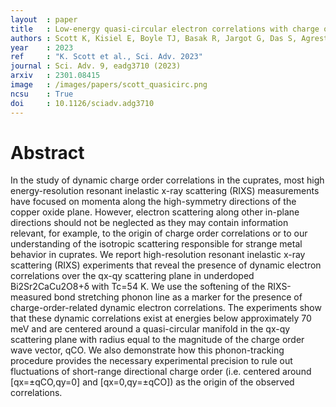 ```yaml
---
layout  : paper
title   : Low-energy quasi-circular electron correlations with charge order wavelength in Bi<sub>2</sub>Sr<sub>2</sub>CaCu<sub>2</sub>O<sub>8+delta</sub>
authors : Scott K, Kisiel E, Boyle TJ, Basak R, Jargot G, Das S, Agrestini S, Garcia-Fernandez M, Choi J, Pelliciari J, Li J, Chuang YD, Zhong RD, Schneeloch JA, Gu GD, Légaré F, Kemper AF, Zhou KJ, Bisogni V, Blanco-Canosa S, Frano A, Boschini F, da Silva Neto EH
year    : 2023
ref     : "K. Scott et al., Sci. Adv. 2023"
journal : Sci. Adv. 9, eadg3710 (2023)
arxiv   : 2301.08415
image   : /images/papers/scott_quasicirc.png
ncsu    : True
doi     : 10.1126/sciadv.adg3710
---
```


# Abstract
In the study of dynamic charge order correlations in the cuprates, most high energy-resolution resonant inelastic x-ray scattering (RIXS) measurements have focused on momenta along the high-symmetry directions of the copper oxide plane. However, electron scattering along other in-plane directions should not be neglected as they may contain information relevant, for example, to the origin of charge order correlations or to our understanding of the isotropic scattering responsible for strange metal behavior in cuprates. We report high-resolution resonant inelastic x-ray scattering (RIXS) experiments that reveal the presence of dynamic electron correlations over the qx-qy scattering plane in underdoped Bi2Sr2CaCu2O8+δ with Tc=54 K. We use the softening of the RIXS-measured bond stretching phonon line as a marker for the presence of charge-order-related dynamic electron correlations. The experiments show that these dynamic correlations exist at energies below approximately 70 meV and are centered around a quasi-circular manifold in the qx-qy scattering plane with radius equal to the magnitude of the charge order wave vector, qCO. We also demonstrate how this phonon-tracking procedure provides the necessary experimental precision to rule out fluctuations of short-range directional charge order (i.e. centered around [qx=±qCO,qy=0] and [qx=0,qy=±qCO]) as the origin of the observed correlations. 
